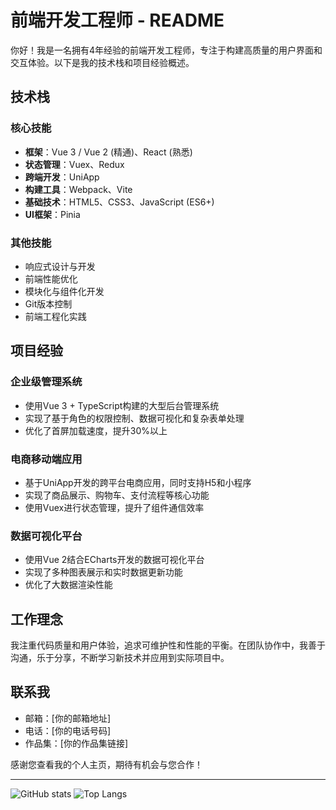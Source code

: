 # 前端开发工程师 - README

你好！我是一名拥有4年经验的前端开发工程师，专注于构建高质量的用户界面和交互体验。以下是我的技术栈和项目经验概述。

## 技术栈

### 核心技能
- **框架**：Vue 3 / Vue 2 (精通)、React (熟悉)
- **状态管理**：Vuex、Redux
- **跨端开发**：UniApp
- **构建工具**：Webpack、Vite
- **基础技术**：HTML5、CSS3、JavaScript (ES6+)
- **UI框架**：Pinia

### 其他技能
- 响应式设计与开发
- 前端性能优化
- 模块化与组件化开发
- Git版本控制
- 前端工程化实践

## 项目经验

### 企业级管理系统
- 使用Vue 3 + TypeScript构建的大型后台管理系统
- 实现了基于角色的权限控制、数据可视化和复杂表单处理
- 优化了首屏加载速度，提升30%以上

### 电商移动端应用
- 基于UniApp开发的跨平台电商应用，同时支持H5和小程序
- 实现了商品展示、购物车、支付流程等核心功能
- 使用Vuex进行状态管理，提升了组件通信效率

### 数据可视化平台
- 使用Vue 2结合ECharts开发的数据可视化平台
- 实现了多种图表展示和实时数据更新功能
- 优化了大数据渲染性能

## 工作理念

我注重代码质量和用户体验，追求可维护性和性能的平衡。在团队协作中，我善于沟通，乐于分享，不断学习新技术并应用到实际项目中。

## 联系我

- 邮箱：[你的邮箱地址]
- 电话：[你的电话号码]
- 作品集：[你的作品集链接]

感谢您查看我的个人主页，期待有机会与您合作！

---

<!-- 可以添加一些状态徽章，如GitHub统计等 -->
![GitHub stats](https://github-readme-stats.vercel.app/api?username=song6576&show_icons=true&theme=default)
![Top Langs](https://github-readme-stats.vercel.app/api/top-langs/?username=song6576&layout=compact)
